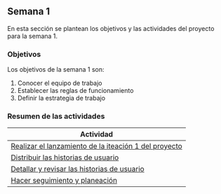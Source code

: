## Semana 1

En esta sección se plantean los objetivos y las actividades del proyecto para la semana 1.

### Objetivos

Los objetivos de la semana 1 son:

1. Conocer el equipo de trabajo
2. Establecer las reglas de funcionamiento
3. Definir la estrategia de trabajo

### Resumen de las actividades

| Actividad                                                               |
| ----------------------------------------------------------------------- |
| [Realizar el lanzamiento de la iteación 1 del proyecto](s1_lanzamiento) |
| [Distribuir las historias de usuario](s1_distribucion)                  |
| [Detallar y revisar las historias de usuario](s1_detallar)              |
| [Hacer seguimiento y planeación ](s1_syp)                               |
